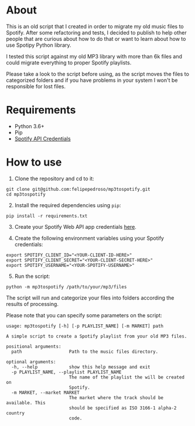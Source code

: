 # About

This is an old script that I created in order to migrate my old music files to Spotify. After some refactoring and tests, I decided to publish to help other people that are curious about how to do that or want to learn about how to use Spotipy Python library.

I tested this script against my old MP3 library with more than 6k files and could migrate everything to proper Spotify playlists. 

Please take a look to the script before using, as the script moves the files to categorized folders and if you have problems in your system I won't be responsible for lost files.

# Requirements

* Python 3.6+
* Pip
* [Spotify API Credentials](https://developer.spotify.com/documentation/web-api/)


# How to use

1. Clone the repository and cd to it:

```shell
git clone git@github.com:felipepedroso/mp3tospotify.git
cd mp3tospotify
```

2. Install the required dependencies using `pip`:

```shell
pip install -r requirements.txt
```

3. Create your Spotify Web API app credentials [here](https://developer.spotify.com/documentation/web-api/). 

4. Create the following environment variables using your Spotify credentials:
```shell
export SPOTIFY_CLIENT_ID="<YOUR-CLIENT-ID-HERE>"
export SPOTIFY_CLIENT_SECRET="<YOUR-CLIENT-SECRET-HERE>"
export SPOTIFY_USERNAME="<YOUR-SPOTIFY-USERNAME>"
```

5. Run the script:

```shell
python -m mp3tospotify /path/to/your/mp3/files
```

The script will run and categorize your files into folders according the results of processing.

Please note that you can specify some parameters on the script:

```shell
usage: mp3tospotify [-h] [-p PLAYLIST_NAME] [-m MARKET] path

A simple script to create a Spotify playlist from your old MP3 files.

positional arguments:
  path                  Path to the music files directory.

optional arguments:
  -h, --help            show this help message and exit
  -p PLAYLIST_NAME, --playlist PLAYLIST_NAME
                        The name of the playlist the will be created on
                        Spotify.
  -m MARKET, --market MARKET
                        The market where the track should be available. This
                        should be specified as ISO 3166-1 alpha-2 country
                        code.
```
